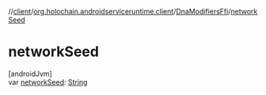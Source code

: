 //[client](../../../index.md)/[org.holochain.androidserviceruntime.client](../index.md)/[DnaModifiersFfi](index.md)/[networkSeed](network-seed.md)

# networkSeed

[androidJvm]\
var [networkSeed](network-seed.md): [String](https://kotlinlang.org/api/core/kotlin-stdlib/kotlin/-string/index.html)